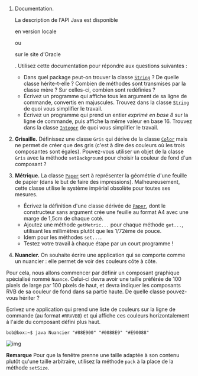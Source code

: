 1. Documentation.

    

   La description de l'API Java est disponible

    

   en version locale

    

   ou

    

   sur le site d'Oracle

   . Utilisez cette documentation pour répondre aux questions suivantes :

   - Dans quel package peut-on trouver la classe [`String`](http://www.iut-fbleau.fr/docs/java/api/java/lang/String.html) ? De quelle classe hérite-t-elle ? Combien de méthodes sont transmises par la classe mère ? Sur celles-ci, combien sont redéfinies ?
   - Écrivez un programme qui affiche tous les argument de sa ligne de commande, convertis en majuscules. Trouvez dans la classe [`String`](http://www.iut-fbleau.fr/docs/java/api/java/lang/String.html) de quoi vous simplifier le travail.
   - Écrivez un programme qui prend un entier *exprimé en base 8* sur la ligne de commande, puis affiche la même valeur en base 16. Trouvez dans la classe [`Integer`](http://www.iut-fbleau.fr/docs/java/api/java/lang/Integer.html) de quoi vous simplifier le travail.

2. **Grisaille.** Définissez une classe `Gris` qui dérive de la classe [`Color`](http://www.iut-fbleau.fr/docs/java/api/java/awt/Color.html) mais ne permet de créer que des gris (c'est à dire des couleurs où les trois composantes sont égales). Pouvez-vous utiliser un objet de la classe `Gris` avec la méthode `setBackground` pour choisir la couleur de fond d'un composant ?

3. **Métrique.** La classe [`Paper`](http://www.iut-fbleau.fr/docs/java/api/java/awt/print/Paper.html) sert à représenter la géométrie d'une feuille de papier (dans le but de faire des impressions). Malheureusement, cette classe utilise le système impérial obsolète pour toutes ses mesures.

   - Écrivez la définition d'une classe dérivée de [`Paper`](http://www.iut-fbleau.fr/docs/java/api/java/awt/print/Paper.html), dont le constructeur sans argument crée une feuille au format A4 avec une marge de 1,5cm de chaque coté.
   - Ajoutez une méthode `getMetric...` pour chaque méthode `get...`, utilisant les millimètres plutôt que les 1/72ème de pouce.
   - Idem pour les méthodes `set...`.
   - Testez votre travail à chaque étape par un court programme !

   

4.  **Nuancier.** On souhaite écrire une application qui se comporte comme un nuancier : elle permet de voir des couleurs côte à côte.

   Pour cela, nous allons commencer par définir un composant graphique spécialisé nommé `Nuance`. Celui-ci devra avoir une taille préférée de 100 pixels de large par 100 pixels de haut, et devra indiquer les composants RVB de sa couleur de fond dans sa partie haute. De quelle classe pouvez-vous hériter ?

   Écrivez une application qui prend une liste de couleurs sur la ligne de commande (au format `#RRVVBB`) et qui affiche ces couleurs horizontalement à l'aide du composant défini plus haut.

   ```
   bob@box:~$ java Nuancier "#88E900" "#0088E9" "#E90088"
   ```

   ![img](http://www.iut-fbleau.fr/sitebp/apl21/heritage/Nuancier.jpg)

   **Remarque** Pour que la fenêtre prenne une taille adaptée à son contenu plutôt qu'une taille arbitraire, utilisez la méthode `pack` à la place de la méthode `setSize`.
